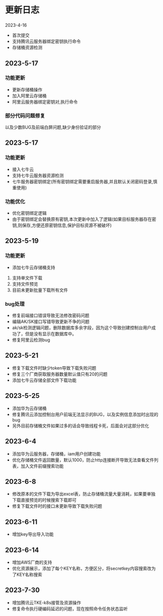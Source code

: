 # 更新日志
###
2023-4-16
- 首次提交
- 支持腾讯云服务器绑定密钥执行命令
- 存储桶资源检测
## 2023-5-17
### 功能更新
- 更新存储桶操作
- 加入阿里云存储桶
- 阿里云服务器绑定密钥对,执行命令
### 部分代码问题修复 
以及少数BUG及前端白屏问题,缺少身份验证的部分
## 2023-5-17
### 功能更新
- 接入七牛云
- 支持七牛云服务器资源检测
- 七牛服务器密钥绑定(所有密钥绑定需要重启服务器,并且默认关闭密码登录,慎重使用)
### 功能优化
- 优化密钥绑定逻辑
- 由于密钥绑定会替换原有密钥,本次更新中加入了逻辑(如果目标服务器存在密钥,则保存,方便还原密钥信息,保护目标资源不被破坏)
## 2023-5-19
### 功能更新
- 添加七牛云存储桶支持
1. 支持单文件下载
2. 支持文件预览
3. 目前未更新批量下载所有文件
### bug处理
- 修复前端接口错误导致无法修改密码问题
- 编辑AK/SK接口写错导致更新不争的问题
- ak/sk检测逻辑问题，删除数据库多余字段，因为这个导致创建控制台用户成功了，但是没有显示在数据库中。
- 修复阿里云检测bug
## 2023-5-21
- 修复下载文件时缺少token导致下载失败问题
- 修复三个厂商获取服务器数量默认值只有20的问题
- 添加七牛云存储全部文件下载功能
## 2023-5-25
- 添加华为云存储桶
- 修复腾讯云添加控制台用户前端无法显示的BUG，以及实例信息添加时出现的bug
- 另外目前存储桶文件如果过多的话会导致线程卡死，后面会对这部分优化
## 2023-6-4
- 添加华为云服务器，存储桶，iam用户创建功能
- 优化存储桶文件返回数量，默认1000，防止http连接断开导致无法查看文件列表，加入文件前缀搜索功能
## 2023-6-8
- 修改原本的文件下载为导出excel表，防止存储桶流量大量消耗，如果要单独下载直接预览的时候搜索下载即可
- 修复下载文件时的接口未更新导致下载失败问题
## 2023-6-11
- 增加key导出导入功能
## 2023-6-14
- 增加AWS厂商的支持
- 优化资源展示，添加了每个KEY名称，方便区分，将secretkey内容搜索改为了KEY名称搜索
## 2023-7-30
- 增加腾讯云TKE-k8s接管及资源操作
- 修复命令执行硬编码延迟的问题，现在按照命令任务状态监听
